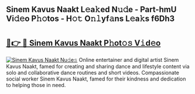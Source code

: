 ## Sinem Kavus Naakt L𝚎a𝚔ed N𝚞𝚍e - Part-hmU Vi𝚍𝚎o P𝚑𝚘tos - H𝚘𝚝 O𝚗𝚕yf𝚊ns L𝚎a𝚔s f6Dh3

# <h2><a href="http://kf6ga9.oniu.top/?m=Sinem+Kavus+Naakt">🔗👉 🔴 Sinem Kavus Naakt P𝚑ot𝚘𝚜 V𝚒d𝚎o</a></h2>

[![Sinem Kavus Naakt Nu𝚍e𝚜](https://i.imgur.com/0qMVB7G.gif)](http://kf6ga9.oniu.top/?m=Sinem+Kavus+Naakt)
Online entertainer and digital artist Sinem Kavus Naakt, famed for creating and sharing dance and lifestyle content via solo and collaborative dance routines and short videos. Compassionate social worker Sinem Kavus Naakt, famed for their kindness and dedication to helping those in need.  
